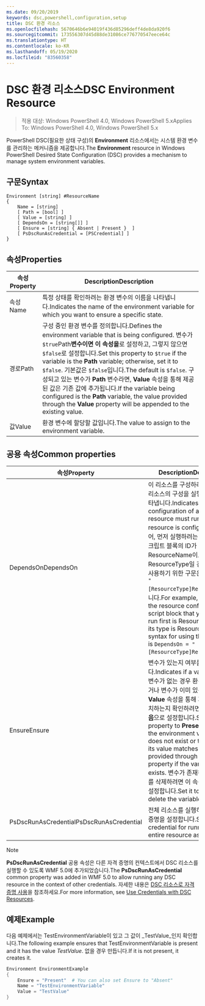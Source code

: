 ```yaml
---
ms.date: 09/20/2019
keywords: dsc,powershell,configuration,setup
title: DSC 환경 리소스
ms.openlocfilehash: 5670646b6e94019f436d85296deff4de8da920f6
ms.sourcegitcommit: 173556307d45d88de31086ce776770547eece64c
ms.translationtype: HT
ms.contentlocale: ko-KR
ms.lasthandoff: 05/19/2020
ms.locfileid: "83560358"
---
```

# <a name="dsc-environment-resource"></a><span data-ttu-id="71772-103">DSC 환경 리소스</span><span class="sxs-lookup"><span data-stu-id="71772-103">DSC Environment Resource</span></span>

> <span data-ttu-id="71772-104">적용 대상: Windows PowerShell 4.0, Windows PowerShell 5.x</span><span class="sxs-lookup"><span data-stu-id="71772-104">Applies To: Windows PowerShell 4.0, Windows PowerShell 5.x</span></span>

<span data-ttu-id="71772-105">PowerShell DSC(필요한 상태 구성)의 **Environment** 리소스에서는 시스템 환경 변수를 관리하는 메커니즘을 제공합니다.</span><span class="sxs-lookup"><span data-stu-id="71772-105">The **Environment** resource in Windows PowerShell Desired State Configuration (DSC) provides a mechanism to manage system environment variables.</span></span>

## <a name="syntax"></a><span data-ttu-id="71772-106">구문</span><span class="sxs-lookup"><span data-stu-id="71772-106">Syntax</span></span>

```Syntax
Environment [string] #ResourceName
{
    Name = [string]
    [ Path = [bool] ]
    [ Value = [string] ]
    [ DependsOn = [string[]] ]
    [ Ensure = [string] { Absent | Present }  ]
    [ PsDscRunAsCredential = [PSCredential] ]
}
```

## <a name="properties"></a><span data-ttu-id="71772-107">속성</span><span class="sxs-lookup"><span data-stu-id="71772-107">Properties</span></span>

|<span data-ttu-id="71772-108">속성</span><span class="sxs-lookup"><span data-stu-id="71772-108">Property</span></span> |<span data-ttu-id="71772-109">Description</span><span class="sxs-lookup"><span data-stu-id="71772-109">Description</span></span> |
|---|---|
|<span data-ttu-id="71772-110">속성</span><span class="sxs-lookup"><span data-stu-id="71772-110">Name</span></span> |<span data-ttu-id="71772-111">특정 상태를 확인하려는 환경 변수의 이름을 나타냅니다.</span><span class="sxs-lookup"><span data-stu-id="71772-111">Indicates the name of the environment variable for which you want to ensure a specific state.</span></span> |
|<span data-ttu-id="71772-112">경로</span><span class="sxs-lookup"><span data-stu-id="71772-112">Path</span></span> |<span data-ttu-id="71772-113">구성 중인 환경 변수를 정의합니다.</span><span class="sxs-lookup"><span data-stu-id="71772-113">Defines the environment variable that is being configured.</span></span> <span data-ttu-id="71772-114">변수가 `$true`Path**변수이면 이 속성을**로 설정하고, 그렇지 않으면 `$false`로 설정합니다.</span><span class="sxs-lookup"><span data-stu-id="71772-114">Set this property to `$true` if the variable is the **Path** variable; otherwise, set it to `$false`.</span></span> <span data-ttu-id="71772-115">기본값은 `$false`입니다.</span><span class="sxs-lookup"><span data-stu-id="71772-115">The default is `$false`.</span></span> <span data-ttu-id="71772-116">구성되고 있는 변수가 **Path** 변수라면, **Value** 속성을 통해 제공된 값은 기존 값에 추가됩니다.</span><span class="sxs-lookup"><span data-stu-id="71772-116">If the variable being configured is the **Path** variable, the value provided through the **Value** property will be appended to the existing value.</span></span> |
|<span data-ttu-id="71772-117">값</span><span class="sxs-lookup"><span data-stu-id="71772-117">Value</span></span> |<span data-ttu-id="71772-118">환경 변수에 할당할 값입니다.</span><span class="sxs-lookup"><span data-stu-id="71772-118">The value to assign to the environment variable.</span></span> |

## <a name="common-properties"></a><span data-ttu-id="71772-119">공용 속성</span><span class="sxs-lookup"><span data-stu-id="71772-119">Common properties</span></span>

|<span data-ttu-id="71772-120">속성</span><span class="sxs-lookup"><span data-stu-id="71772-120">Property</span></span> |<span data-ttu-id="71772-121">Description</span><span class="sxs-lookup"><span data-stu-id="71772-121">Description</span></span> |
|---|---|
|<span data-ttu-id="71772-122">DependsOn</span><span class="sxs-lookup"><span data-stu-id="71772-122">DependsOn</span></span> |<span data-ttu-id="71772-123">이 리소스를 구성하려면 먼저 다른 리소스의 구성을 실행해야 함을 나타냅니다.</span><span class="sxs-lookup"><span data-stu-id="71772-123">Indicates that the configuration of another resource must run before this resource is configured.</span></span> <span data-ttu-id="71772-124">예를 들어, 먼저 실행하려는 리소스 구성 스크립트 블록의 ID가 ResourceName이고 해당 형식이 ResourceType일 경우, 이 속성을 사용하기 위한 구문은 `DependsOn = "[ResourceType]ResourceName"`입니다.</span><span class="sxs-lookup"><span data-stu-id="71772-124">For example, if the ID of the resource configuration script block that you want to run first is ResourceName and its type is ResourceType, the syntax for using this property is `DependsOn = "[ResourceType]ResourceName"`.</span></span> |
|<span data-ttu-id="71772-125">Ensure</span><span class="sxs-lookup"><span data-stu-id="71772-125">Ensure</span></span> |<span data-ttu-id="71772-126">변수가 있는지 여부를 나타냅니다.</span><span class="sxs-lookup"><span data-stu-id="71772-126">Indicates if a variable exists.</span></span> <span data-ttu-id="71772-127">변수가 없는 경우 환경 변수를 만들거나 변수가 이미 있는 경우 그 값이 **Value** 속성을 통해 제공된 값과 일치하는지 확인하려면 이 속성을 **있음**으로 설정합니다.</span><span class="sxs-lookup"><span data-stu-id="71772-127">Set this property to **Present** to create the environment variable if it does not exist or to ensure that its value matches what is provided through the **Value** property if the variable already exists.</span></span> <span data-ttu-id="71772-128">변수가 존재하는 경우 변수를 삭제하려면 이 속성을 **없음**으로 설정합니다.</span><span class="sxs-lookup"><span data-stu-id="71772-128">Set it to **Absent** to delete the variable if it exists.</span></span> |
|<span data-ttu-id="71772-129">PsDscRunAsCredential</span><span class="sxs-lookup"><span data-stu-id="71772-129">PsDscRunAsCredential</span></span> |<span data-ttu-id="71772-130">전체 리소스를 실행하기 위한 자격 증명을 설정합니다.</span><span class="sxs-lookup"><span data-stu-id="71772-130">Sets the credential for running the entire resource as.</span></span> |

> [!NOTE]
> <span data-ttu-id="71772-131">**PsDscRunAsCredential** 공용 속성은 다른 자격 증명의 컨텍스트에서 DSC 리소스를 실행할 수 있도록 WMF 5.0에 추가되었습니다.</span><span class="sxs-lookup"><span data-stu-id="71772-131">The **PsDscRunAsCredential** common property was added in WMF 5.0 to allow running any DSC resource in the context of other credentials.</span></span> <span data-ttu-id="71772-132">자세한 내용은 [ DSC 리소스로 자격 증명 사용](../../../configurations/runasuser.md)을 참조하세요.</span><span class="sxs-lookup"><span data-stu-id="71772-132">For more information, see [Use Credentials with DSC Resources](../../../configurations/runasuser.md).</span></span>

## <a name="example"></a><span data-ttu-id="71772-133">예제</span><span class="sxs-lookup"><span data-stu-id="71772-133">Example</span></span>

<span data-ttu-id="71772-134">다음 예제에서는 TestEnvironmentVariable이 있고 그 값이 _TestValue_인지 확인합니다.</span><span class="sxs-lookup"><span data-stu-id="71772-134">The following example ensures that TestEnvironmentVariable is present and it has the value _TestValue_.</span></span> <span data-ttu-id="71772-135">없을 경우 만듭니다.</span><span class="sxs-lookup"><span data-stu-id="71772-135">If it is not present, it creates it.</span></span>

```powershell
Environment EnvironmentExample
{
    Ensure = "Present"  # You can also set Ensure to "Absent"
    Name = "TestEnvironmentVariable"
    Value = "TestValue"
}
```
